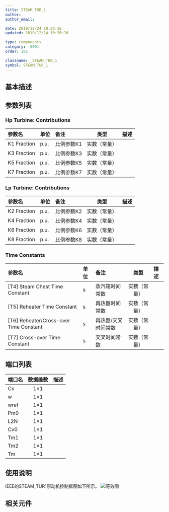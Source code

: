 ```yaml
---
title: STEAM_TUR_1
author:
author_email:

date: 2019/12/24 10:26:16
updated: 2019/12/24 10:26:16

type: components
category: -5001
order: 301

classname: _STEAM_TUR_1
symbol: STEAM_TUR_1
---
```


## 基本描述



## 参数列表
### Hp Turbine: Contributions
| 参数名 | 单位 | 备注 | 类型 | 描述 |
| :--- | :--- | :--- | :--: | :--- |
| K1 Fraction | p.u. | 比例参数K1 | 实数（常量） |  |
| K3 Fraction | p.u. | 比例参数K3 | 实数（常量） |  |
| K5 Fraction | p.u. | 比例参数K5 | 实数（常量） |  |
| K7 Fraction | p.u. | 比例参数K7 | 实数（常量） |  |

### Lp Turbine: Contributions
| 参数名 | 单位 | 备注 | 类型 | 描述 |
| :--- | :--- | :--- | :--: | :--- |
| K2 Fraction | p.u. | 比例参数K2 | 实数（常量） |  |
| K4 Fraction | p.u. | 比例参数K4 | 实数（常量） |  |
| K6 Fraction | p.u. | 比例参数K6 | 实数（常量） |  |
| K8 Fraction | p.u. | 比例参数K8 | 实数（常量） |  |

### Time Constants
| 参数名 | 单位 | 备注 | 类型 | 描述 |
| :--- | :--- | :--- | :--: | :--- |
| \[T4\] Steam Chest Time Constant | s | 蒸汽箱时间常数 | 实数（常量） |  |
| \[T5\] Reheater Time Constant | s | 再热器时间常数 | 实数（常量） |  |
| \[T6\] Reheater/Cross-over Time Constant | s | 再热器/交叉时间常数 | 实数（常量） |  |
| \[T7\] Cross-over Time Constant | s | 交叉时间常数 | 实数（常量） |  |


## 端口列表

| 端口名 | 数据维数 | 描述 |
| :--- | :--:  | :--- |
| Cv | 1×1 | |
| w | 1×1 | |
| wref | 1×1 | |
| Pm0 | 1×1 | |
| L2N | 1×1 | |
| Cv0 | 1×1 | |
| Tm1 | 1×1 | |
| Tm2 | 1×1 | |
| Tm | 1×1 | |

## 使用说明
IEEE的STEAM_TUR1原动机控制框图如下所示。
![等效图](comp_Governors/STEAM_TUR1.png)

## 相关元件

